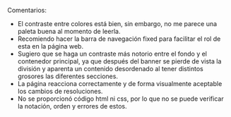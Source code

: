 Comentarios:
- El contraste entre colores está bien, sin embargo, no me parece una paleta buena al momento de leerla.
- Recomiendo hacer la barra de navegación fixed para facilitar el rol de esta en la página web.
- Sugiero que se haga un contraste más notorio entre el fondo y el contenedor principal, ya que después del banner se pierde de vista la división y aparenta un contenido desordenado al tener distintos grosores las diferentes secciones.
- La página reacciona correctamente y de forma visualmente aceptable los cambios de resoluciones.
- No se proporcionó código html ni css, por lo que no se puede verificar la notación, orden y errores de estos.
